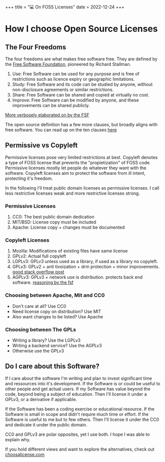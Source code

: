 +++
title = "💻 On FOSS Licenses"
date = 2022-12-24
+++

# How I choose Open Source Licenses

## The Four Freedoms

The four freedoms are what makes free software free.
They are defined by the [Free Software Foundation](https://www.fsf.org/), pioneered by Richard Stallman.
1. Use: Free Software can be used for any purpose and is free of restrictions such as licence expiry or geographic limitations.
2. Study: Free Software and its code can be studied by anyone, without non-disclosure agreements or similar restrictions.
3. Share: Free Software can be shared and copied at virtually no cost.
4. Improve: Free Software can be modified by anyone, and these improvements can be shared publicly.

[More verbosely elaborated on by the FSF](https://www.gnu.org/philosophy/free-sw.en.html)

The open source definition has a few more clauses, but broadly aligns with free software.
You can read up on the ten clauses [here](https://opensource.org/osd)

## Permissive vs Copyleft

Permissive licenses pose very limited restrictions at best.
Copyleft denotes a type of FOSS license that prevents the "propietization" of FOSS code.
Permissive licenses mostly let people do whatever they want with the software.
Copyleft licenses aim to protect the software from ill intent, protecting it's freedom.

In the following I'll treat public domain licenses as permissive licenses.
I call less restrictive licenses weak and more restrictive licenses strong.

### Permissive Licenses
1. CC0: The best public domain dedication
2. MIT/BSD: License copy must be included
3. Apache: License copy + changes must be documented

### Copyleft Licenses
1. Mozilla: Modifications of existing files have same license
2. GPLv2: Actual full copyleft
3. LGPLv3: GPLv3 unless used as a library, if used as a library no copyleft.
4. GPLv3: GPLv2 + anti tivoization + drm protection + minor improvements. [good stack overflow post](https://stackoverflow.com/questions/41460/what-are-the-differences-between-gpl-v2-and-gpl-v3-licenses)
5. AGPLv3: GPLv3 + network use is distribution. protects back end software. [reasoning by the fsf](https://www.gnu.org/licenses/why-affero-gpl.en.html)

### Choosing between Apache, Mit and CC0
- Don't care at all? Use CC0
- Need license copy on distribution? Use MIT
- Also want changes to be listed? Use Apache

### Choosing between The GPLs
- Writing a library? Use the LGPLv3
- Writing a backend service? Use the AGPLv3
- Otherwise use the GPLv3

## Do I care about this Software?

If I care about the software I'm writing and plan to invest significant time and ressources into it's development.
If the Software is or could be useful to other people and get actual users.
If my Software has value beyond the code, beyond being a subject of education.
Then I'll license it under a GPLv3, or a derivative if applicable.

If the Software has been a coding exercise or educational resource.
If the Software is small in scope and didn't require much time or effort.
If the Software is useful to me but to few others.
Then I'll license it under the CC0 and dedicate it under the public domain.

CC0 and GPLv3 are polar opposites, yet I use both. I hope I was able to explain why.

If you hold different views and want to explore the alternatives, check out [choosalicense.com](https://choosealicense.com/)
